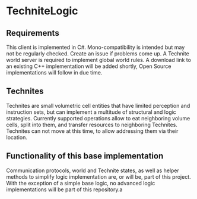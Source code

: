 TechniteLogic
=============

Requirements
------------
This client is implemented in C#. Mono-compatibility is intended but may not be regularly checked. Create an issue if problems come up.
A Technite world server is required to implement global world rules. A download link to an existing C++ implementation will be added shortly, Open Source implementations will follow in due time.

Technites
---------
Technites are small volumetric cell entities that have limited perception and instruction sets, but can implement a multitude of structural and logic strategies.
Currently supported operations allow to eat neighboring volume cells, split into them, and transfer resources to neighboring Technites.
Technites can not move at this time, to allow addressing them via their location.

Functionality of this base implementation
-----------------------------------------
Communication protocols, world and Technite states, as well as helper methods to simplify logic implementation are, or will be, part of this project.
With the exception of a simple base logic, no advanced logic implementations will be part of this repository.a
